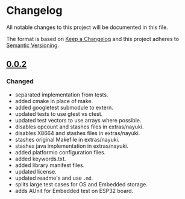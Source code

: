 # Changelog

All notable changes to this project will be documented in this file.

The format is based on [Keep a Changelog](http://keepachangelog.com/en/1.0.0/)
and this project adheres to [Semantic Versioning](http://semver.org/spec/v2.0.0.html).

## [0.0.2]

### Changed
-   separated implementation from tests.
-   added cmake in place of make.
-   added googletest submodule to extern.
-   updated tests to use gtest vs ctest.
-   updated test vectors to use arrays where possible.
-   disables opcount and stashes files in extras/nayuki.
-   disables X8664 and stashes files in extras/nayuki.
-   stashes original Makefile in extras/nayuki.
-   stashes java implementation in extras/nayuki.
-   added platformio configuration files.
-   added keywords.txt.
-   added library manifest files.
-   updated license.
-   updated readme's and use `.md`.
-   splits large test cases for OS and Embedded storage.
-   adds AUnit for Embedded test on ESP32 board.

[0.0.2]: https://github.com/sleepdefic1t/bcl/compare/master...0.0.2
